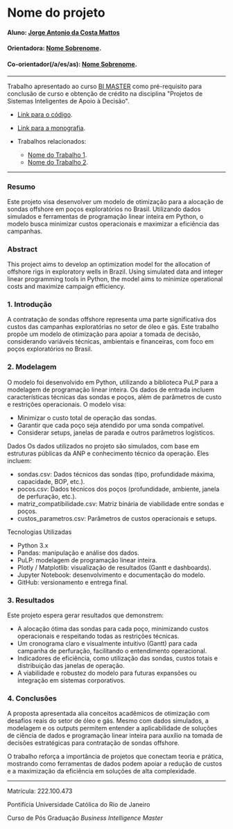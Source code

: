 <!-- antes de enviar a versão final, solicitamos que todos os comentários, colocados para orientação ao aluno, sejam removidos do arquivo -->
# Nome do projeto

#### Aluno: [Jorge Antonio da Costa Mattos](https://github.com/JorgeACMattos-BI/bi-master-final-project)
#### Orientadora: [Nome Sobrenome](https://github.com/link_do_github).
#### Co-orientador(/a/es/as): [Nome Sobrenome](https://github.com/link_do_github). <!-- caso não aplicável, remover esta linha -->

---

Trabalho apresentado ao curso [BI MASTER](https://ica.puc-rio.ai/bi-master) como pré-requisito para conclusão de curso e obtenção de crédito na disciplina "Projetos de Sistemas Inteligentes de Apoio à Decisão".

<!-- para os links a seguir, caso os arquivos estejam no mesmo repositório que este README, não há necessidade de incluir o link completo: basta incluir o nome do arquivo, com extensão, que o GitHub completa o link corretamente -->
- [Link para o código](https://github.com/link_do_repositorio). <!-- caso não aplicável, remover esta linha -->

- [Link para a monografia](https://link_da_monografia.com). <!-- caso não aplicável, remover esta linha -->

- Trabalhos relacionados: <!-- caso não aplicável, remover estas linhas -->
    - [Nome do Trabalho 1](https://link_do_trabalho.com).
    - [Nome do Trabalho 2](https://link_do_trabalho.com).

---

### Resumo

Este projeto visa desenvolver um modelo de otimização para a alocação de sondas offshore em poços exploratórios no Brasil. Utilizando dados simulados e ferramentas de programação linear inteira em Python, o modelo busca minimizar custos operacionais e maximizar a eficiência das campanhas.

### Abstract <!-- Opcional! Caso não aplicável, remover esta seção -->

This project aims to develop an optimization model for the allocation of offshore rigs in exploratory wells in Brazil. Using simulated data and integer linear programming tools in Python, the model aims to minimize operational costs and maximize campaign efficiency.

### 1. Introdução

A contratação de sondas offshore representa uma parte significativa dos custos das campanhas exploratórias no setor de óleo e gás. Este trabalho propõe um modelo de otimização para apoiar a tomada de decisão, considerando variáveis técnicas, ambientais e financeiras, com foco em poços exploratórios no Brasil.

### 2. Modelagem

O modelo foi desenvolvido em Python, utilizando a biblioteca PuLP para a modelagem de programação linear inteira. Os dados de entrada incluem características técnicas das sondas e poços, além de parâmetros de custo e restrições operacionais. O modelo visa:

- Minimizar o custo total de operação das sondas.
- Garantir que cada poço seja atendido por uma sonda compatível.
- Considerar setups, janelas de parada e outros parâmetros logísticos.

Dados
Os dados utilizados no projeto são simulados, com base em estruturas públicas da ANP e conhecimento técnico da operação. Eles incluem:

- sondas.csv: Dados técnicos das sondas (tipo, profundidade máxima, capacidade, BOP, etc.).
- pocos.csv: Dados técnicos dos poços (profundidade, ambiente, janela de perfuração, etc.).
- matriz_compatibilidade.csv: Matriz binária de viabilidade entre sondas e poços.
- custos_parametros.csv: Parâmetros de custos operacionais e setups.

Tecnologias Utilizadas
- Python 3.x
- Pandas: manipulação e análise dos dados.
- PuLP: modelagem de programação linear inteira.
- Plotly / Matplotlib: visualização de resultados (Gantt e dashboards).
- Jupyter Notebook: desenvolvimento e documentação do modelo.
- GitHub: versionamento e entrega final.

### 3. Resultados

Este projeto espera gerar resultados que demonstrem:

- A alocação ótima das sondas para cada poço, minimizando custos operacionais e respeitando todas as restrições técnicas.
- Um cronograma claro e visualmente intuitivo (Gantt) para cada campanha de perfuração, facilitando o entendimento operacional.
- Indicadores de eficiência, como utilização das sondas, custos totais e distribuição das janelas de operação.
- A viabilidade e robustez do modelo para futuras expansões ou integração em sistemas corporativos.

### 4. Conclusões

A proposta apresentada alia conceitos acadêmicos de otimização com desafios reais do setor de óleo e gás. Mesmo com dados simulados, a modelagem e os outputs permitem entender a aplicabilidade de soluções de ciência de dados e programação linear inteira para auxílio na tomada de decisões estratégicas para contratação de sondas offshore.

O trabalho reforça a importância de projetos que conectam teoria e prática, mostrando como ferramentas de dados podem apoiar a redução de custos e a maximização da eficiência em soluções de alta complexidade.

---

Matrícula: 222.100.473

Pontifícia Universidade Católica do Rio de Janeiro

Curso de Pós Graduação *Business Intelligence Master*
